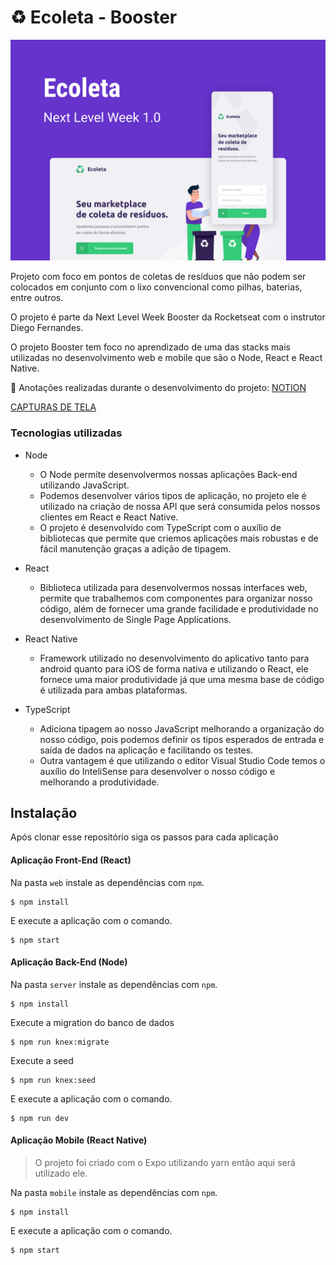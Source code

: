 # ♻ Ecoleta - Booster
[![CAPA](https://raw.githubusercontent.com/Andre-ti-dev/next-level-week-booster/master/Ecoleta.png)]()

Projeto com foco em pontos de coletas de resíduos que não podem ser colocados em conjunto com o lixo convencional como pilhas, baterias, entre outros.

O projeto é parte da Next Level Week Booster da Rocketseat com o instrutor Diego Fernandes.

O projeto Booster tem foco no aprendizado de uma das stacks mais utilizadas no desenvolvimento web e mobile que são o Node, React e React Native.

📝  Anotações realizadas durante o desenvolvimento do projeto: [NOTION](https://www.notion.so/Ecoleta-Booster-52cb73b2f5b14f4e8460d4d7cde8763a)

[CAPTURAS DE TELA](/screenshots)

### Tecnologias utilizadas

- Node
  - O Node permite desenvolvermos nossas aplicações Back-end utilizando JavaScript.
  - Podemos desenvolver vários tipos de aplicação, no projeto ele é utilizado na criação de nossa API  que será consumida pelos nossos clientes em React e React Native.
  - O projeto é desenvolvido com TypeScript com o auxílio de bibliotecas que permite que criemos aplicações mais robustas e de fácil manutenção graças a adição de tipagem.

- React
  - Biblioteca utilizada para desenvolvermos nossas interfaces web, permite que trabalhemos com componentes para organizar nosso código, além de fornecer uma grande facilidade e produtividade no desenvolvimento de Single Page Applications.
- React Native
  - Framework utilizado no desenvolvimento do aplicativo tanto para android quanto para iOS de forma nativa e utilizando o React, ele fornece uma maior produtividade já que uma mesma base de código é utilizada para ambas plataformas.
- TypeScript
  - Adiciona tipagem ao nosso JavaScript melhorando a organização do nosso código, pois podemos definir os tipos esperados de entrada e saída de dados na aplicação e facilitando os testes.
  - Outra vantagem é que utilizando o editor Visual Studio Code temos o auxílio do InteliSense para desenvolver o nosso código e melhorando a produtividade.
  

## Instalação

Após clonar esse repositório siga os passos para cada aplicação

#### Aplicação Front-End (React)

Na pasta `web` instale as dependências com `npm`.
```
$ npm install
```
E execute a aplicação com o comando.
```
$ npm start
```

#### Aplicação Back-End (Node)

Na pasta `server` instale as dependências com `npm`.
```
$ npm install
```
Execute a migration do banco de dados
```
$ npm run knex:migrate
```
Execute a seed
```
$ npm run knex:seed
```
E execute a aplicação com o comando.
```
$ npm run dev
```

#### Aplicação Mobile (React Native)

> O projeto foi criado com o Expo utilizando yarn então aqui será utilizado ele.

Na pasta `mobile` instale as dependências com `npm`.
```
$ npm install
```
E execute a aplicação com o comando.
```
$ npm start
```
